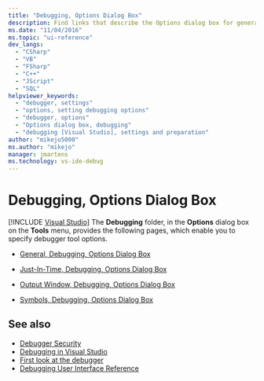 ```yaml
---
title: "Debugging, Options Dialog Box"
description: Find links that describe the Options dialog box for general debugging, just-in-time debugging, output window debugging, and symbol debugging in Visual Studio.
ms.date: "11/04/2016"
ms.topic: "ui-reference"
dev_langs:
  - "CSharp"
  - "VB"
  - "FSharp"
  - "C++"
  - "JScript"
  - "SQL"
helpviewer_keywords:
  - "debugger, settings"
  - "options, setting debugging options"
  - "debugger, options"
  - "Options dialog box, debugging"
  - "debugging [Visual Studio], settings and preparation"
author: "mikejo5000"
ms.author: "mikejo"
manager: jmartens
ms.technology: vs-ide-debug
---
```

# Debugging, Options Dialog Box

 [!INCLUDE [Visual Studio](~/includes/applies-to-version/vs-windows-only.md)]
The **Debugging** folder, in the **Options** dialog box on the **Tools** menu, provides the following pages, which enable you to specify debugger tool options.

- [General, Debugging, Options Dialog Box](../debugger/general-debugging-options-dialog-box.md)

- [Just-In-Time, Debugging, Options Dialog Box](../debugger/just-in-time-debugging-options-dialog-box.md)

- [Output Window, Debugging, Options Dialog Box](../debugger/output-window-debugging-options-dialog-box.md)

- [Symbols, Debugging, Options Dialog Box](../debugger/specify-symbol-dot-pdb-and-source-files-in-the-visual-studio-debugger.md)

## See also
- [Debugger Security](../debugger/debugger-security.md)
- [Debugging in Visual Studio](../debugger/index.yml)
- [First look at the debugger](../debugger/debugger-feature-tour.md)
- [Debugging User Interface Reference](../debugger/debugging-user-interface-reference.md)